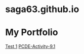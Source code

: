 # saga63.github.io
# My Portfolio
<a href="https://saga63.github.io/mit-mod9-test1">Test 1</a>
[PCDE-Activity-9.1](https://saga63.github.io/PCDE-Activity-9.1/)
